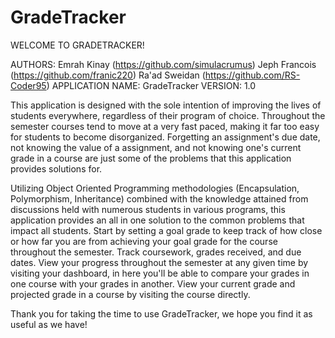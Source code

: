 # GradeTracker

WELCOME TO GRADETRACKER!

AUTHORS: Emrah Kinay (https://github.com/simulacrumus) Jeph Francois (https://github.com/franic220) Ra'ad Sweidan (https://github.com/RS-Coder95) APPLICATION NAME: GradeTracker VERSION: 1.0

This application is designed with the sole intention of improving the lives of students everywhere, regardless of their program of choice. Throughout the semester courses tend to move at a very fast paced, making it far too easy for students to become disorganized. Forgetting an assignment's due date, not knowing the value of a assignment, and not knowing one's current grade in a course are just some of the problems that this application provides solutions for.

Utilizing Object Oriented Programming methodologies (Encapsulation, Polymorphism, Inheritance) combined with the knowledge attained from discussions held with numerous students in various programs, this application provides an all in one solution to the common problems that impact all students. Start by setting a goal grade to keep track of how close or how far you are from achieving your goal grade for the course throughout the semester. Track coursework, grades received, and due dates. View your progress throughout the semester at any given time by visiting your dashboard, in here you'll be able to compare your grades in one course with your grades in another. View your current grade and projected grade in a course by visiting the course directly.

Thank you for taking the time to use GradeTracker, we hope you find it as useful as we have!
